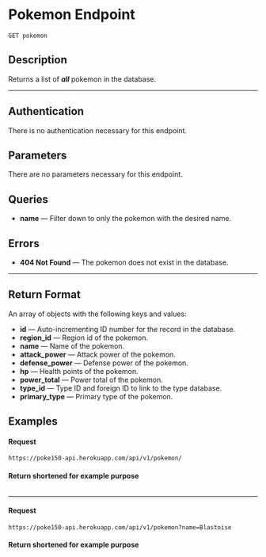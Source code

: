 # Pokemon Endpoint

```
GET pokemon
```

## Description
Returns a list of _**all**_ pokemon in the database.

---

## Authentication
There is no authentication necessary for this endpoint.

## Parameters
There are no parameters necessary for this endpoint.

## Queries
- **name** — Filter down to only the pokemon with the desired name.

## Errors
- **404 Not Found** — The pokemon does not exist in the database.

---

## Return Format
An array of objects with the following keys and values:

- **id** — Auto-incrementing ID number for the record in the database.
- **region_id** — Region id of the pokemon.
- **name** — Name of the pokemon.
- **attack_power** — Attack power of the pokemon.
- **defense_power** — Defense power of the pokemon.
- **hp** — Health points of the pokemon.
- **power_total** — Power total of the pokemon.
- **type_id** — Type ID and foreign ID to link to the type database.
- **primary_type** — Primary type of the pokemon.

## Examples

#### Request
```
https://poke150-api.herokuapp.com/api/v1/pokemon/
```

#### Return shortened for example purpose
```json

```
---
#### Request
```
https://poke150-api.herokuapp.com/api/v1/pokemon?name=Blastoise
```

#### Return shortened for example purpose
```json

```
